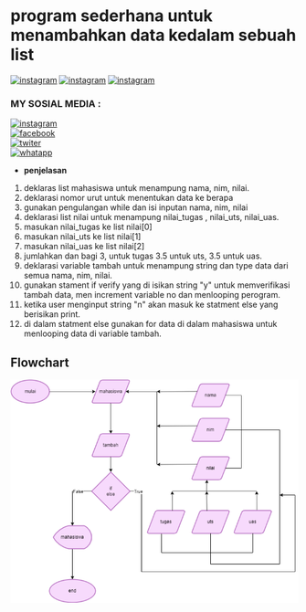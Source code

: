 # **program sederhana untuk menambahkan data kedalam sebuah list**
[![instagram](https://img.shields.io/badge/Nama-Maulana%20Reza-blue.svg)](https://www.instagram.com/rezastein_) [![instagram](https://img.shields.io/badge/Nim-312110510-blue.svg)](https://www.instagram.com/rezastein_) [![instagram](https://img.shields.io/badge/Kelas-TI.21.C5-blue.svg)](https://www.instagram.com/rezastein_)

### **MY SOSIAL MEDIA :**

[![instagram](https://upload.wikimedia.org/wikipedia/commons/thumb/e/e7/Instagram_logo_2016.svg/30px-Instagram_logo_2016.svg.png)](https://www.instagram.com/rezastein_) <br> [![facebook](https://upload.wikimedia.org/wikipedia/commons/thumb/c/c2/F_icon.svg/30px-F_icon.svg.png)](https://www.facebook.com/rezastein.rezastein) <br> [![twiter](https://upload.wikimedia.org/wikipedia/de/thumb/9/9f/Twitter_bird_logo_2012.svg/30px-Twitter_bird_logo_2012.svg.png)](https://twitter.com/rezastein_) <br> [![whatapp](https://upload.wikimedia.org/wikipedia/commons/thumb/6/6b/WhatsApp.svg/30px-WhatsApp.svg.png)](https://wa.me/qr/UK5NMG54XWHJC1)


- **penjelasan**
  <br>

1. deklaras list mahasiswa untuk menampung nama, nim, nilai.
2. deklarasi nomor urut untuk menentukan data ke berapa
3. gunakan pengulangan while dan isi inputan nama, nim, nilai
4. deklarasi list nilai untuk menampung nilai_tugas , nilai_uts, nilai_uas.
5. masukan nilai_tugas ke list nilai[0]
6. masukan nilai_uts ke list nilai[1]
7. masukan nilai_uas ke list nilai[2]
8. jumlahkan dan bagi 3, untuk tugas 3.5 untuk uts, 3.5 untuk uas.
9. deklarasi variable tambah untuk menampung string dan type data dari semua nama, nim, nilai.
10. gunakan stament if verify yang di isikan string "y" untuk memverifikasi tambah data, men increment variable no dan menlooping perogram.
11. ketika user menginput string "n" akan masuk ke statment else yang berisikan print.
12. di dalam statment else gunakan for data di dalam mahasiswa untuk menlooping data di variable tambah.

## **Flowchart**

![eza](png/1.png)
